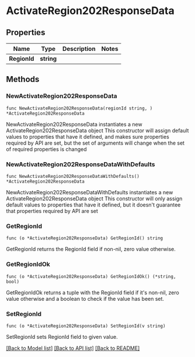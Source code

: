 # ActivateRegion202ResponseData

## Properties

Name | Type | Description | Notes
------------ | ------------- | ------------- | -------------
**RegionId** | **string** |  | 

## Methods

### NewActivateRegion202ResponseData

`func NewActivateRegion202ResponseData(regionId string, ) *ActivateRegion202ResponseData`

NewActivateRegion202ResponseData instantiates a new ActivateRegion202ResponseData object
This constructor will assign default values to properties that have it defined,
and makes sure properties required by API are set, but the set of arguments
will change when the set of required properties is changed

### NewActivateRegion202ResponseDataWithDefaults

`func NewActivateRegion202ResponseDataWithDefaults() *ActivateRegion202ResponseData`

NewActivateRegion202ResponseDataWithDefaults instantiates a new ActivateRegion202ResponseData object
This constructor will only assign default values to properties that have it defined,
but it doesn't guarantee that properties required by API are set

### GetRegionId

`func (o *ActivateRegion202ResponseData) GetRegionId() string`

GetRegionId returns the RegionId field if non-nil, zero value otherwise.

### GetRegionIdOk

`func (o *ActivateRegion202ResponseData) GetRegionIdOk() (*string, bool)`

GetRegionIdOk returns a tuple with the RegionId field if it's non-nil, zero value otherwise
and a boolean to check if the value has been set.

### SetRegionId

`func (o *ActivateRegion202ResponseData) SetRegionId(v string)`

SetRegionId sets RegionId field to given value.



[[Back to Model list]](../README.md#documentation-for-models) [[Back to API list]](../README.md#documentation-for-api-endpoints) [[Back to README]](../README.md)


